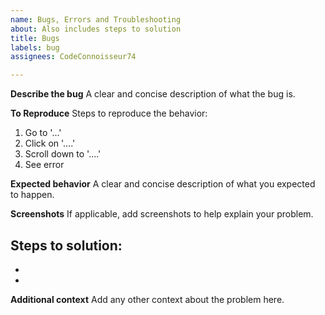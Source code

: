 ```yaml
---
name: Bugs, Errors and Troubleshooting
about: Also includes steps to solution
title: Bugs
labels: bug
assignees: CodeConnoisseur74

---
```


**Describe the bug**
A clear and concise description of what the bug is.

**To Reproduce**
Steps to reproduce the behavior:
1. Go to '...'
2. Click on '....'
3. Scroll down to '....'
4. See error

**Expected behavior**
A clear and concise description of what you expected to happen.

**Screenshots**
If applicable, add screenshots to help explain your problem.

**Steps to solution:**
 - 
 - 
 - 


**Additional context**
Add any other context about the problem here.
